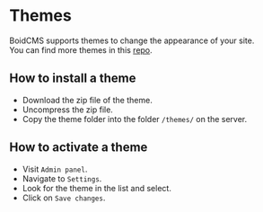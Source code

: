 # Themes
BoidCMS supports themes to change the appearance of your site.     
You can find more themes in this [repo](https://github.com/BoidCMS/themes).

## How to install a theme

<!--### FTP-->
- Download the zip file of the theme.
- Uncompress the zip file.
- Copy the theme folder into the folder `/themes/` on the server.

<!--### Admin Upload
- Download the zip file of the theme.
- Visit `Admin > Themes`, Upload the compressed zip file.-->

## How to activate a theme
- Visit `Admin panel`.
- Navigate to `Settings`.
- Look for the theme in the list and select.
- Click on `Save changes`.
